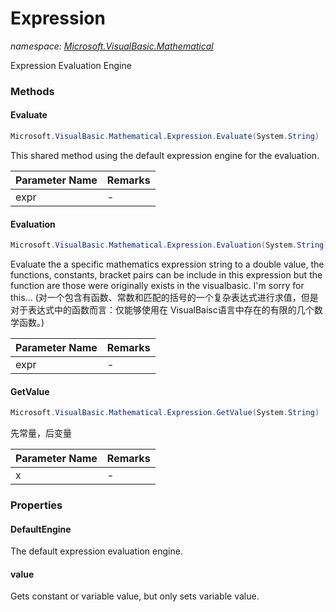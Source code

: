 ﻿# Expression
_namespace: [Microsoft.VisualBasic.Mathematical](./index.md)_

Expression Evaluation Engine



### Methods

#### Evaluate
```csharp
Microsoft.VisualBasic.Mathematical.Expression.Evaluate(System.String)
```
This shared method using the default expression engine for the evaluation.

|Parameter Name|Remarks|
|--------------|-------|
|expr|-|


#### Evaluation
```csharp
Microsoft.VisualBasic.Mathematical.Expression.Evaluation(System.String)
```
Evaluate the a specific mathematics expression string to a double value, the functions, constants, 
 bracket pairs can be include in this expression but the function are those were originally exists 
 in the visualbasic. I'm sorry for this...
 (对一个包含有函数、常数和匹配的括号的一个复杂表达式进行求值，但是对于表达式中的函数而言：仅能够使用在
 VisualBaisc语言中存在的有限的几个数学函数。)

|Parameter Name|Remarks|
|--------------|-------|
|expr|-|


#### GetValue
```csharp
Microsoft.VisualBasic.Mathematical.Expression.GetValue(System.String)
```
先常量，后变量

|Parameter Name|Remarks|
|--------------|-------|
|x|-|



### Properties

#### DefaultEngine
The default expression evaluation engine.
#### value
Gets constant or variable value, but only sets variable value.
